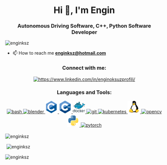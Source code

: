 <h1 align="center">Hi 👋, I'm Engin</h1>
<h3 align="center">Autonomous Driving Software, C++, Python Software Developer</h3>

<p align="left"> <img src="https://komarev.com/ghpvc/?username=enginksz&label=Profile%20views&color=0e75b6&style=flat" alt="enginksz" /> </p>

- 📫 How to reach me **enginksz@hotmail.com**

<h3 align="middle">Connect with me:</h3>
<p align="middle">
<a href="https://linkedin.com/in/https://www.linkedin.com/in/enginoksuzprofili/" target="blank"><img align="center" src="https://raw.githubusercontent.com/rahuldkjain/github-profile-readme-generator/master/src/images/icons/Social/linked-in-alt.svg" alt="https://www.linkedin.com/in/enginoksuzprofili/" height="30" width="40" /></a>
</p>

<h3 align="middle">Languages and Tools:</h3>
<p align="middle"> <a href="https://www.gnu.org/software/bash/" target="_blank" rel="noreferrer"> <img src="https://www.vectorlogo.zone/logos/gnu_bash/gnu_bash-icon.svg" alt="bash" width="40" height="40"/> </a> <a href="https://www.blender.org/" target="_blank" rel="noreferrer"> <img src="https://download.blender.org/branding/community/blender_community_badge_white.svg" alt="blender" width="40" height="40"/> </a> <a href="https://www.cprogramming.com/" target="_blank" rel="noreferrer"> <img src="https://raw.githubusercontent.com/devicons/devicon/master/icons/c/c-original.svg" alt="c" width="40" height="40"/> </a> <a href="https://www.w3schools.com/cpp/" target="_blank" rel="noreferrer"> <img src="https://raw.githubusercontent.com/devicons/devicon/master/icons/cplusplus/cplusplus-original.svg" alt="cplusplus" width="40" height="40"/> </a> <a href="https://www.docker.com/" target="_blank" rel="noreferrer"> <img src="https://raw.githubusercontent.com/devicons/devicon/master/icons/docker/docker-original-wordmark.svg" alt="docker" width="40" height="40"/> </a> <a href="https://git-scm.com/" target="_blank" rel="noreferrer"> <img src="https://www.vectorlogo.zone/logos/git-scm/git-scm-icon.svg" alt="git" width="40" height="40"/> </a> <a href="https://kubernetes.io" target="_blank" rel="noreferrer"> <img src="https://www.vectorlogo.zone/logos/kubernetes/kubernetes-icon.svg" alt="kubernetes" width="40" height="40"/> </a> <a href="https://www.linux.org/" target="_blank" rel="noreferrer"> <img src="https://raw.githubusercontent.com/devicons/devicon/master/icons/linux/linux-original.svg" alt="linux" width="40" height="40"/> </a> <a href="https://opencv.org/" target="_blank" rel="noreferrer"> <img src="https://www.vectorlogo.zone/logos/opencv/opencv-icon.svg" alt="opencv" width="40" height="40"/> </a> <a href="https://www.python.org" target="_blank" rel="noreferrer"> <img src="https://raw.githubusercontent.com/devicons/devicon/master/icons/python/python-original.svg" alt="python" width="40" height="40"/> </a> <a href="https://pytorch.org/" target="_blank" rel="noreferrer"> <img src="https://www.vectorlogo.zone/logos/pytorch/pytorch-icon.svg" alt="pytorch" width="40" height="40"/> </a> </p>

<p><img align="middle" src="https://github-readme-stats.vercel.app/api/top-langs?username=enginksz&show_icons=true&locale=en&layout=compact" alt="enginksz" /></p>

<p>&nbsp;<img align="center" src="https://github-readme-stats.vercel.app/api?username=enginksz&show_icons=true&locale=en" alt="enginksz" /></p>

<p><img align="center" src="https://github-readme-streak-stats.herokuapp.com/?user=enginksz&" alt="enginksz" /></p>

